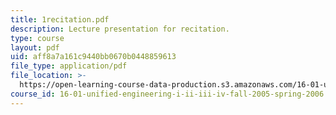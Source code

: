 ```yaml
---
title: 1recitation.pdf
description: Lecture presentation for recitation.
type: course
layout: pdf
uid: aff8a7a161c9440bb0670b0448859613
file_type: application/pdf
file_location: >-
  https://open-learning-course-data-production.s3.amazonaws.com/16-01-unified-engineering-i-ii-iii-iv-fall-2005-spring-2006/aff8a7a161c9440bb0670b0448859613_1recitation.pdf
course_id: 16-01-unified-engineering-i-ii-iii-iv-fall-2005-spring-2006
---
```

